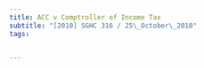 ```yaml
---
title: ACC v Comptroller of Income Tax 
subtitle: "[2010] SGHC 316 / 25\_October\_2010"
tags:


---
```



